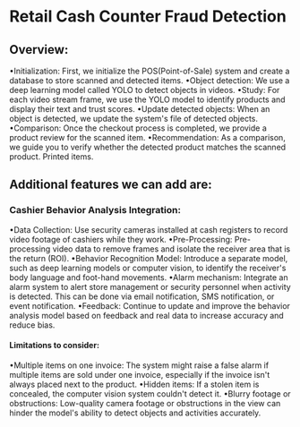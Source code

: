 # Retail Cash Counter Fraud Detection

## Overview:
•Initialization: First, we initialize the POS(Point-of-Sale) system and create a database to store scanned and detected items.
•Object detection: We use a deep learning model called YOLO to detect objects in videos.
•Study: For each video stream frame, we use the YOLO model to identify products and display their text and trust scores.
•Update detected objects: When an object is detected, we update the system's file of detected objects.
•Comparison: Once the checkout process is completed, we provide a product review for the scanned item.
•Recommendation: As a comparison, we guide you to verify whether the detected product matches the scanned product. Printed items.

## Additional features we can add are:

### Cashier Behavior Analysis Integration:

•Data Collection: Use security cameras installed at cash registers to record video footage of cashiers while they work.
•Pre-Processing: Pre-processing video data to remove frames and isolate the receiver area that is the return (ROI).
•Behavior Recognition Model: Introduce a separate model, such as deep learning models or computer vision, to identify the receiver's body language and foot-hand movements.
•Alarm mechanism: Integrate an alarm system to alert store management or security personnel when activity is detected. This can be done via email notification, SMS notification, or event notification.
•Feedback: Continue to update and improve the behavior analysis model based on feedback and real data to increase accuracy and reduce bias.

#### Limitations to consider:
•Multiple items on one invoice: The system might raise a false alarm if multiple items are sold under one invoice, especially if the invoice isn't always placed next to the product.
•Hidden items: If a stolen item is concealed, the computer vision system couldn't detect it.
•Blurry footage or obstructions: Low-quality camera footage or obstructions in the view can hinder the model's ability to detect objects and activities accurately.
